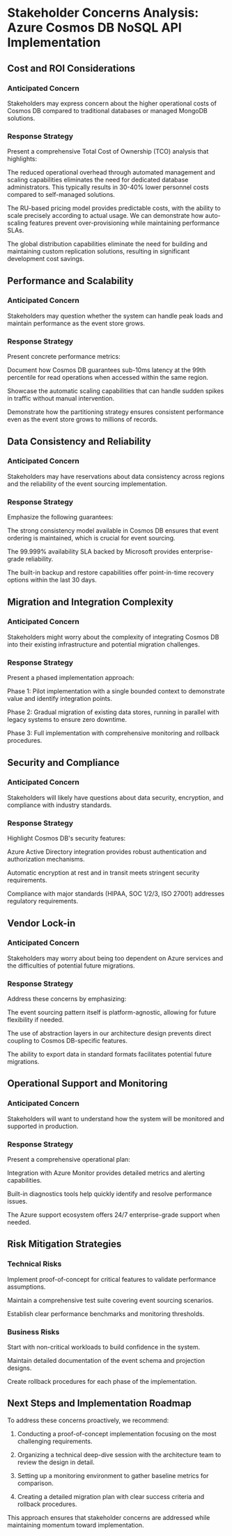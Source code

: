# Stakeholder Concerns Analysis: Azure Cosmos DB NoSQL API Implementation

## Cost and ROI Considerations

### Anticipated Concern
Stakeholders may express concern about the higher operational costs of Cosmos DB compared to traditional databases or managed MongoDB solutions.

### Response Strategy
Present a comprehensive Total Cost of Ownership (TCO) analysis that highlights:

The reduced operational overhead through automated management and scaling capabilities eliminates the need for dedicated database administrators. This typically results in 30-40% lower personnel costs compared to self-managed solutions.

The RU-based pricing model provides predictable costs, with the ability to scale precisely according to actual usage. We can demonstrate how auto-scaling features prevent over-provisioning while maintaining performance SLAs.

The global distribution capabilities eliminate the need for building and maintaining custom replication solutions, resulting in significant development cost savings.

## Performance and Scalability

### Anticipated Concern
Stakeholders may question whether the system can handle peak loads and maintain performance as the event store grows.

### Response Strategy
Present concrete performance metrics:

Document how Cosmos DB guarantees sub-10ms latency at the 99th percentile for read operations when accessed within the same region.

Showcase the automatic scaling capabilities that can handle sudden spikes in traffic without manual intervention.

Demonstrate how the partitioning strategy ensures consistent performance even as the event store grows to millions of records.

## Data Consistency and Reliability

### Anticipated Concern
Stakeholders may have reservations about data consistency across regions and the reliability of the event sourcing implementation.

### Response Strategy
Emphasize the following guarantees:

The strong consistency model available in Cosmos DB ensures that event ordering is maintained, which is crucial for event sourcing.

The 99.999% availability SLA backed by Microsoft provides enterprise-grade reliability.

The built-in backup and restore capabilities offer point-in-time recovery options within the last 30 days.

## Migration and Integration Complexity

### Anticipated Concern
Stakeholders might worry about the complexity of integrating Cosmos DB into their existing infrastructure and potential migration challenges.

### Response Strategy
Present a phased implementation approach:

Phase 1: Pilot implementation with a single bounded context to demonstrate value and identify integration points.

Phase 2: Gradual migration of existing data stores, running in parallel with legacy systems to ensure zero downtime.

Phase 3: Full implementation with comprehensive monitoring and rollback procedures.

## Security and Compliance

### Anticipated Concern
Stakeholders will likely have questions about data security, encryption, and compliance with industry standards.

### Response Strategy
Highlight Cosmos DB's security features:

Azure Active Directory integration provides robust authentication and authorization mechanisms.

Automatic encryption at rest and in transit meets stringent security requirements.

Compliance with major standards (HIPAA, SOC 1/2/3, ISO 27001) addresses regulatory requirements.

## Vendor Lock-in

### Anticipated Concern
Stakeholders may worry about being too dependent on Azure services and the difficulties of potential future migrations.

### Response Strategy
Address these concerns by emphasizing:

The event sourcing pattern itself is platform-agnostic, allowing for future flexibility if needed.

The use of abstraction layers in our architecture design prevents direct coupling to Cosmos DB-specific features.

The ability to export data in standard formats facilitates potential future migrations.

## Operational Support and Monitoring

### Anticipated Concern
Stakeholders will want to understand how the system will be monitored and supported in production.

### Response Strategy
Present a comprehensive operational plan:

Integration with Azure Monitor provides detailed metrics and alerting capabilities.

Built-in diagnostics tools help quickly identify and resolve performance issues.

The Azure support ecosystem offers 24/7 enterprise-grade support when needed.

## Risk Mitigation Strategies

### Technical Risks
Implement proof-of-concept for critical features to validate performance assumptions.

Maintain a comprehensive test suite covering event sourcing scenarios.

Establish clear performance benchmarks and monitoring thresholds.

### Business Risks
Start with non-critical workloads to build confidence in the system.

Maintain detailed documentation of the event schema and projection designs.

Create rollback procedures for each phase of the implementation.

## Next Steps and Implementation Roadmap

To address these concerns proactively, we recommend:

1. Conducting a proof-of-concept implementation focusing on the most challenging requirements.

2. Organizing a technical deep-dive session with the architecture team to review the design in detail.

3. Setting up a monitoring environment to gather baseline metrics for comparison.

4. Creating a detailed migration plan with clear success criteria and rollback procedures.

This approach ensures that stakeholder concerns are addressed while maintaining momentum toward implementation.